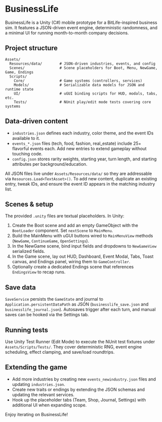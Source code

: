 # BusinessLife

BusinessLife is a Unity (C#) mobile prototype for a BitLife-inspired business sim. It features a JSON-driven event engine, deterministic randomness, and a minimal UI for running month-to-month company decisions.

## Project structure

```
Assets/
  Resources/data/        # JSON-driven industries, events, and config
  Scenes/                # Scene placeholders for Boot, Menu, NewGame, Game, Endings
  Scripts/
    Core/                # Game systems (controllers, services)
    Models/              # Serializable data models for JSON and runtime state
    UI/                  # uGUI binding scripts for HUD, modals, tabs, etc.
    Tests/               # NUnit play/edit mode tests covering core systems
```

## Data-driven content

* `industries.json` defines each industry, color theme, and the event IDs available to it.
* `events_*.json` files (tech, food, fashion, real_estate) include 25+ flavorful events each. Add new entries to extend gameplay without touching code.
* `config.json` stores rarity weights, starting year, turn length, and starting attributes per background/education.

All JSON files live under `Assets/Resources/data/` so they are addressable via `Resources.Load<TextAsset>()`. To add new content, duplicate an existing entry, tweak IDs, and ensure the event ID appears in the matching industry list.

## Scenes & setup

The provided `.unity` files are textual placeholders. In Unity:

1. Create the Boot scene and add an empty GameObject with the `BootLoader` component. Set `nextScene` to `MainMenu`.
2. Build the MainMenu with uGUI buttons wired to `MainMenuView` methods (`NewGame`, `ContinueGame`, `OpenSettings`).
3. In the NewGame scene, bind input fields and dropdowns to `NewGameView` serialized fields.
4. In the Game scene, lay out HUD, Dashboard, Event Modal, Tabs, Toast canvas, and Endings panel, wiring them to `GameController`.
5. Optionally create a dedicated Endings scene that references `EndingsView` to recap runs.

## Save data

`SaveService` persists the `GameState` and journal to `Application.persistentDataPath` as JSON (`businesslife_save.json` and `businesslife_journal.json`). Autosaves trigger after each turn, and manual saves can be hooked via the Settings tab.

## Running tests

Use Unity Test Runner (Edit Mode) to execute the NUnit test fixtures under `Assets/Scripts/Tests/`. They cover deterministic RNG, event engine scheduling, effect clamping, and save/load roundtrips.

## Extending the game

* Add more industries by creating new `events_newindustry.json` files and updating `industries.json`.
* Create new traits or endings by extending the JSON schemas and updating the relevant services.
* Hook up the placeholder tabs (Team, Shop, Journal, Settings) with additional UI when expanding scope.

Enjoy iterating on BusinessLife!
